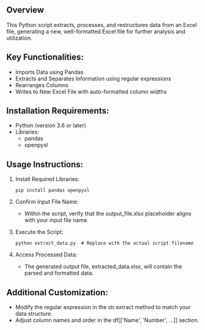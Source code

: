 ## Overview

This Python script extracts, processes, and restructures data from an Excel file, generating a new, well-formatted Excel file for further analysis and utilization.

## Key Functionalities:

- Imports Data using Pandas
- Extracts and Separates Information using regular expressions
- Rearranges Columns
- Writes to New Excel File with auto-formatted column widths
## Installation Requirements:

- Python (version 3.6 or later)
- Libraries:
  * pandas
  * openpyxl
## Usage Instructions:

1. Install Required Libraries:
   
   ``` pip install pandas openpyxl ```
   
2. Confirm Input File Name:
    - Within the script, verify that the output_file.xlsx placeholder aligns with your input file name.
    
3. Execute the Script:

    ``` python extract_data.py  # Replace with the actual script filename ```

4. Access Processed Data:
   - The generated output file, extracted_data.xlsx, will contain the parsed and formatted data.
## Additional Customization:

* Modify the regular expression in the str.extract method to match your data structure.
* Adjust column names and order in the df[['Name', 'Number', ...]] section.
